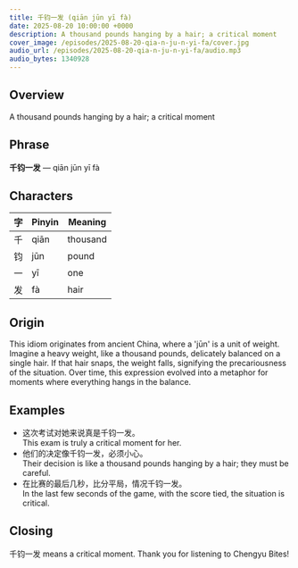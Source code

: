 ```yaml
---
title: 千钧一发 (qiān jūn yī fà)
date: 2025-08-20 10:00:00 +0000
description: A thousand pounds hanging by a hair; a critical moment
cover_image: /episodes/2025-08-20-qia-n-ju-n-yi-fa/cover.jpg
audio_url: /episodes/2025-08-20-qia-n-ju-n-yi-fa/audio.mp3
audio_bytes: 1340928
---
```



## Overview
A thousand pounds hanging by a hair; a critical moment

## Phrase
**千钧一发** — qiān jūn yī fà

## Characters

| 字 | Pinyin | Meaning         |
|----|--------|------------------|
| 千 | qiān   | thousand         |
| 钧 | jūn    | pound            |
| 一 | yī     | one              |
| 发 | fà     | hair             |

## Origin
This idiom originates from ancient China, where a 'jūn' is a unit of weight. Imagine a heavy weight, like a thousand pounds, delicately balanced on a single hair. If that hair snaps, the weight falls, signifying the precariousness of the situation. Over time, this expression evolved into a metaphor for moments where everything hangs in the balance.

## Examples
- 这次考试对她来说真是千钧一发。<br>This exam is truly a critical moment for her.
- 他们的决定像千钧一发，必须小心。<br>Their decision is like a thousand pounds hanging by a hair; they must be careful.
- 在比赛的最后几秒，比分平局，情况千钧一发。<br>In the last few seconds of the game, with the score tied, the situation is critical.

## Closing
千钧一发 means a critical moment. Thank you for listening to Chengyu Bites!
